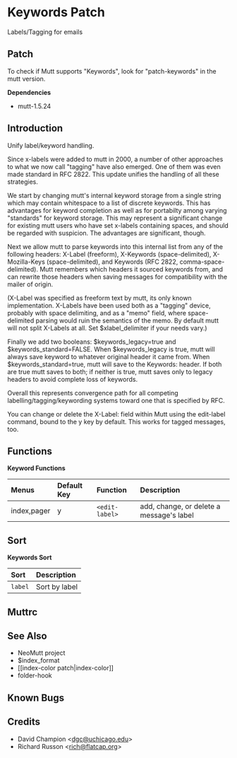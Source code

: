 Keywords Patch
==============

Labels/Tagging for emails

Patch
-----

To check if Mutt supports "Keywords", look for "patch-keywords" in the mutt version.

**Dependencies**
-   mutt-1.5.24

Introduction
------------

Unify label/keyword handling.

Since x-labels were added to mutt in 2000, a number of other approaches to what we now call "tagging" have also emerged. One of them was even made standard in RFC 2822. This update unifies the handling of all these strategies.

We start by changing mutt's internal keyword storage from a single string which may contain whitespace to a list of discrete keywords. This has advantages for keyword completion as well as for portabilty among varying "standards" for keyword storage. This may represent a significant change for existing mutt users who have set x-labels containing spaces, and should be regarded with suspicion. The advantages are significant, though.

Next we allow mutt to parse keywords into this internal list from any of the following headers: X-Label (freeform), X-Keywords (space-delimited), X-Mozilla-Keys (space-delimited), and Keywords (RFC 2822, comma-space-delimited). Mutt remembers which headers it sourced keywords from, and can rewrite those headers when saving messages for compatibility with the mailer of origin.

(X-Label was specified as freeform text by mutt, its only known implementation. X-Labels have been used both as a "tagging" device, probably with space delimiting, and as a "memo" field, where space-delimited parsing would ruin the semantics of the memo. By default mutt will not split X-Labels at all. Set $xlabel\_delimiter if your needs vary.)

Finally we add two booleans: $keywords\_legacy=true and $keywords\_standard=FALSE. When $keywords\_legacy is true, mutt will always save keyword to whatever original header it came from. When $keywords\_standard=true, mutt will save to the Keywords: header. If both are true mutt saves to both; if neither is true, mutt saves only to legacy headers to avoid complete loss of keywords.

Overall this represents convergence path for all competing labelling/tagging/keywording systems toward one that is specified by RFC.

You can change or delete the X-Label: field within Mutt using the edit-label command, bound to the y key by default. This works for tagged messages, too.

Functions
---------

**Keyword Functions**

| Menus       | Default Key | Function       | Description                              |
|:------------|:------------|:---------------|:-----------------------------------------|
| index,pager | y           | `<edit-label>` | add, change, or delete a message's label |

Sort
----

**Keywords Sort**

| Sort    | Description   |
|:--------|:--------------|
| `label` | Sort by label |

Muttrc
------

See Also
--------

-   NeoMutt project
-   $index\_format
-   [[index-color patch|index-color]]
-   folder-hook

Known Bugs
----------

Credits
-------

-   David Champion \<dgc@uchicago.edu\>
-   Richard Russon \<rich@flatcap.org\>

